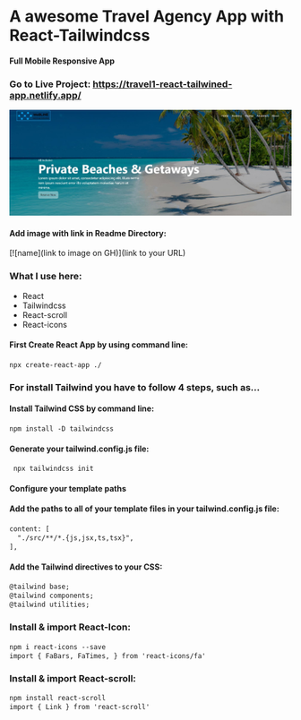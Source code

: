 # A awesome Travel Agency App with React-Tailwindcss
#### Full Mobile Responsive App

### Go to Live Project: https://travel1-react-tailwined-app.netlify.app/

[![image](Image.jpeg)](https://travel1-react-tailwined-app.netlify.app/)

#### Add image with link in Readme Directory:
[![name](link to image on GH)](link to your URL)

### What I use here:
* React
* Tailwindcss
* React-scroll
* React-icons

#### First Create React App by using command line:

    npx create-react-app ./

### For install Tailwind you have to follow 4 steps, such as...

#### Install Tailwind CSS by command line:

    npm install -D tailwindcss

#### Generate your tailwind.config.js file:

     npx tailwindcss init

#### Configure your template paths
#### Add the paths to all of your template files in your tailwind.config.js file:

    content: [
      "./src/**/*.{js,jsx,ts,tsx}",
    ],
  
 #### Add the Tailwind directives to your CSS:
    @tailwind base;
    @tailwind components;
    @tailwind utilities;
 
 ### Install & import React-Icon:
    npm i react-icons --save
    import { FaBars, FaTimes, } from 'react-icons/fa'
 
### Install & import React-scroll:
    npm install react-scroll
    import { Link } from 'react-scroll'
